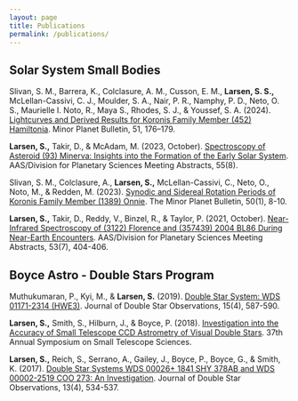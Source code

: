 ```yaml
---
layout: page
title: Publications
permalink: /publications/
---
```


## Solar System Small Bodies

Slivan, S. M., Barrera, K., Colclasure, A. M., Cusson, E. M., **Larsen, S. S.,** McLellan-Cassivi, C. J., Moulder, S. A., Nair, P. R., Namphy, P. D., Neto, O. S., Maurielle I. Noto, R., Maya S., Rhodes, S. J., & Youssef, S. A. (2024). [Lightcurves and Derived Results for Koronis Family Member (452) Hamiltonia](https://ui.adsabs.harvard.edu/abs/2024MPBu...51..176S/abstract). Minor Planet Bulletin, 51, 176–179.

**Larsen, S.,** Takir, D., & McAdam, M. (2023, October). [Spectroscopy of Asteroid (93) Minerva: Insights into the Formation of the Early Solar System](https://baas.aas.org/pub/2023n8i321p04/release/1). AAS/Division for Planetary Sciences Meeting Abstracts, 55(8).

Slivan, S. M., Colclasure, A., **Larsen, S.,** McLellan-Cassivi, C., Neto, O., Noto, M., & Redden, M. (2023).
[Synodic and Sidereal Rotation Periods of Koronis Family Member (1389) Onnie](https://mpbulletin.org/issues/MPB_50-1.pdf). The Minor Planet Bulletin, 50(1), 8-10.

**Larsen, S.,** Takir, D., Reddy, V., Binzel, R., & Taylor, P. (2021, October). [Near-Infrared Spectroscopy of (3122) Florence and (357439) 2004 BL86 During Near-Earth Encounters](https://ui.adsabs.harvard.edu/abs/2021DPS....5340406L/abstract). AAS/Division for Planetary Sciences Meeting Abstracts, 53(7), 404-406.


## Boyce Astro - Double Stars Program

Muthukumaran, P., Kyi, M., & **Larsen, S.** (2019). [Double Star System: WDS 01171-2314 (HWE3)](http://www.jdso.org/volume15/number4/Boyce_Muthu_587_590.pdf). Journal of Double Star Observations, 15(4), 587-590.

**Larsen, S.,** Smith, S., Hilburn, J., & Boyce, P. (2018). [Investigation into the Accuracy of Small Telescope CCD Astrometry of Visual Double Stars](https://boyce-astro.org/wp-content/uploads/BRIEF-SAS-18-PAPER.pdf). 37th Annual Symposium on Small Telescope Sciences.

**Larsen, S.,** Reich, S., Serrano, A., Gailey, J., Boyce, P., Boyce, G., & Smith, K. (2017). [Double Star Systems WDS 00026+ 1841 SHY 378AB and WDS 00002-2519 COO 273: An Investigation](http://www.jdso.org/volume13/number4/Boyce_534_537.pdf). Journal of Double Star Observations, 13(4), 534-537.
